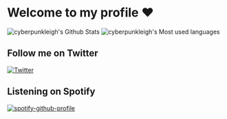# Welcome to my profile ❤️
![cyberpunkleigh's Github Stats](https://github-readme-stats.vercel.app/api?username=cyberpunkleigh&show_icons=true&title_color=ffc857&icon_color=8ac926&text_color=daf7dc&bg_color=151515&hide=["stars"])
![cyberpunkleigh's Most used languages](https://github-readme-stats.vercel.app/api/top-langs/?username=cyberpunkleigh&layout=compact&text_color=daf7dc&bg_color=151515)

## Follow me on Twitter
[![Twitter](https://img.shields.io/twitter/follow/cyberpunkleigh?color=1DA1F2&logo=twitter&style=for-the-badge)](https://twitter.com/intent/follow?original_referer=https%3A%2F%2Fgithub.com%2Fmgrein&screen_name=cyberpunkleigh)

## Listening on Spotify
[![spotify-github-profile](https://spotify-github-profile.vercel.app/api/view?uid=xmpas0f4cgq1rda64wzyvv2y0&cover_image=true&theme=default)](https://github.com/kittinan/spotify-github-profile)
